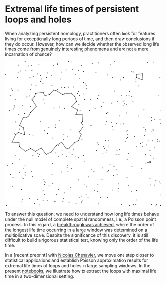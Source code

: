 # Extremal life times of persistent loops and holes


When analyzing persistent homology, practitioners often look for features living for exceptionally long periods of time, and then draw conclusions if they do occur. However, how can we decide whether the observed long life times come from genuinely interesting phenomena and are not a mere incarnation of chance?



<p align="center">
<img src="sda.png" /></a>
</p>


To answer this question, we need to understand how long life times behave under the null model of complete spatial randomness, i.e., a Poisson point process. In this regard, a [breakthrough was achieved](https://projecteuclid.org/euclid.aoap/1504080025), where the order of the longest life time occurring in a large window was determined on a multiplicative scale. Despite the significance of this discovery, it is still difficult to build a rigorous statistical test, knowing only the order of the life time.

In a [recent preprint] with [Nicolas Chenavier](http://www-lmpa.univ-littoral.fr/~chenavier/), we move one step closer to statistical applications and establish Poisson approximation results for extremal life times of loops and holes in large sampling windows. In the present [notebooks](sim.ipynb), we illustrate how to extract the loops with maximal life time in a two-dimensional setting.

